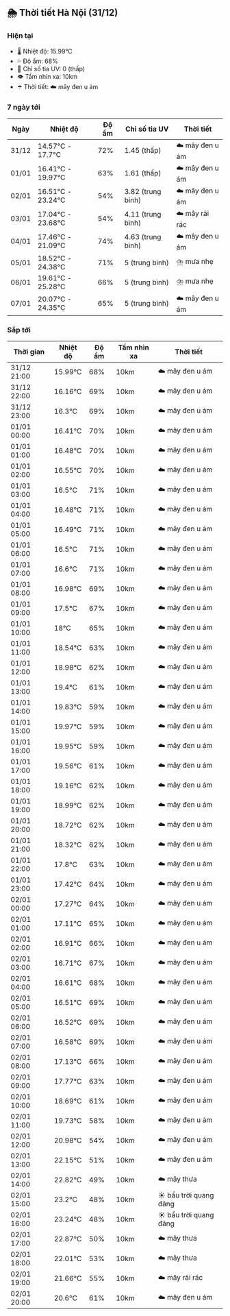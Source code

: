 ## 🌦️ Thời tiết Hà Nội (31/12)

### Hiện tại

- 🌡️ Nhiệt độ: 15.99℃
- 💦 Độ ẩm: 68%
- 🌟 Chỉ số tia UV: 0 (thấp)
- 👁️ Tầm nhìn xa: 10km
- ☂️ Thời tiết: ☁️ mây đen u ám

### 7 ngày tới

| Ngày | Nhiệt độ | Độ ẩm | Chỉ số tia UV | Thời tiết |
| --- | --- | --- | --- | --- |
| 31/12 | 14.57℃ - 17.7℃ | 72% | 1.45 (thấp) | ☁️ mây đen u ám |
| 01/01 | 16.41℃ - 19.97℃ | 63% | 1.61 (thấp) | ☁️ mây đen u ám |
| 02/01 | 16.51℃ - 23.24℃ | 54% | 3.82 (trung bình) | ☁️ mây đen u ám |
| 03/01 | 17.04℃ - 23.68℃ | 54% | 4.11 (trung bình) | ☁️ mây rải rác |
| 04/01 | 17.46℃ - 21.09℃ | 74% | 4.63 (trung bình) | ☁️ mây đen u ám |
| 05/01 | 18.52℃ - 24.38℃ | 71% | 5 (trung bình) | ⛈️ mưa nhẹ |
| 06/01 | 19.61℃ - 25.28℃ | 66% | 5 (trung bình) | ⛈️ mưa nhẹ |
| 07/01 | 20.07℃ - 24.35℃ | 65% | 5 (trung bình) | ☁️ mây đen u ám |

### Sắp tới

| Thời gian | Nhiệt độ | Độ ẩm | Tầm nhìn xa | Thời tiết |
| --- | --- | --- | --- | --- |
| 31/12 21:00 | 15.99℃ | 68% | 10km | ☁️ mây đen u ám |
| 31/12 22:00 | 16.16℃ | 69% | 10km | ☁️ mây đen u ám |
| 31/12 23:00 | 16.3℃ | 69% | 10km | ☁️ mây đen u ám |
| 01/01 00:00 | 16.41℃ | 70% | 10km | ☁️ mây đen u ám |
| 01/01 01:00 | 16.48℃ | 70% | 10km | ☁️ mây đen u ám |
| 01/01 02:00 | 16.55℃ | 70% | 10km | ☁️ mây đen u ám |
| 01/01 03:00 | 16.5℃ | 71% | 10km | ☁️ mây đen u ám |
| 01/01 04:00 | 16.48℃ | 71% | 10km | ☁️ mây đen u ám |
| 01/01 05:00 | 16.49℃ | 71% | 10km | ☁️ mây đen u ám |
| 01/01 06:00 | 16.5℃ | 71% | 10km | ☁️ mây đen u ám |
| 01/01 07:00 | 16.6℃ | 71% | 10km | ☁️ mây đen u ám |
| 01/01 08:00 | 16.98℃ | 69% | 10km | ☁️ mây đen u ám |
| 01/01 09:00 | 17.5℃ | 67% | 10km | ☁️ mây đen u ám |
| 01/01 10:00 | 18℃ | 65% | 10km | ☁️ mây đen u ám |
| 01/01 11:00 | 18.54℃ | 63% | 10km | ☁️ mây đen u ám |
| 01/01 12:00 | 18.98℃ | 62% | 10km | ☁️ mây đen u ám |
| 01/01 13:00 | 19.4℃ | 61% | 10km | ☁️ mây đen u ám |
| 01/01 14:00 | 19.83℃ | 59% | 10km | ☁️ mây đen u ám |
| 01/01 15:00 | 19.97℃ | 59% | 10km | ☁️ mây đen u ám |
| 01/01 16:00 | 19.95℃ | 59% | 10km | ☁️ mây đen u ám |
| 01/01 17:00 | 19.56℃ | 61% | 10km | ☁️ mây đen u ám |
| 01/01 18:00 | 19.16℃ | 62% | 10km | ☁️ mây đen u ám |
| 01/01 19:00 | 18.99℃ | 62% | 10km | ☁️ mây đen u ám |
| 01/01 20:00 | 18.72℃ | 62% | 10km | ☁️ mây đen u ám |
| 01/01 21:00 | 18.32℃ | 62% | 10km | ☁️ mây đen u ám |
| 01/01 22:00 | 17.8℃ | 63% | 10km | ☁️ mây đen u ám |
| 01/01 23:00 | 17.42℃ | 64% | 10km | ☁️ mây đen u ám |
| 02/01 00:00 | 17.27℃ | 64% | 10km | ☁️ mây đen u ám |
| 02/01 01:00 | 17.11℃ | 65% | 10km | ☁️ mây đen u ám |
| 02/01 02:00 | 16.91℃ | 66% | 10km | ☁️ mây đen u ám |
| 02/01 03:00 | 16.71℃ | 67% | 10km | ☁️ mây đen u ám |
| 02/01 04:00 | 16.61℃ | 68% | 10km | ☁️ mây đen u ám |
| 02/01 05:00 | 16.51℃ | 69% | 10km | ☁️ mây đen u ám |
| 02/01 06:00 | 16.52℃ | 69% | 10km | ☁️ mây đen u ám |
| 02/01 07:00 | 16.58℃ | 69% | 10km | ☁️ mây đen u ám |
| 02/01 08:00 | 17.13℃ | 66% | 10km | ☁️ mây đen u ám |
| 02/01 09:00 | 17.77℃ | 63% | 10km | ☁️ mây đen u ám |
| 02/01 10:00 | 18.69℃ | 61% | 10km | ☁️ mây đen u ám |
| 02/01 11:00 | 19.73℃ | 58% | 10km | ☁️ mây đen u ám |
| 02/01 12:00 | 20.98℃ | 54% | 10km | ☁️ mây đen u ám |
| 02/01 13:00 | 22.15℃ | 51% | 10km | ☁️ mây đen u ám |
| 02/01 14:00 | 22.82℃ | 49% | 10km | ☁️ mây thưa |
| 02/01 15:00 | 23.2℃ | 48% | 10km | ☀️ bầu trời quang đãng |
| 02/01 16:00 | 23.24℃ | 48% | 10km | ☀️ bầu trời quang đãng |
| 02/01 17:00 | 22.87℃ | 50% | 10km | ☁️ mây thưa |
| 02/01 18:00 | 22.01℃ | 53% | 10km | ☁️ mây thưa |
| 02/01 19:00 | 21.66℃ | 55% | 10km | ☁️ mây rải rác |
| 02/01 20:00 | 20.6℃ | 61% | 10km | ☁️ mây đen u ám |
